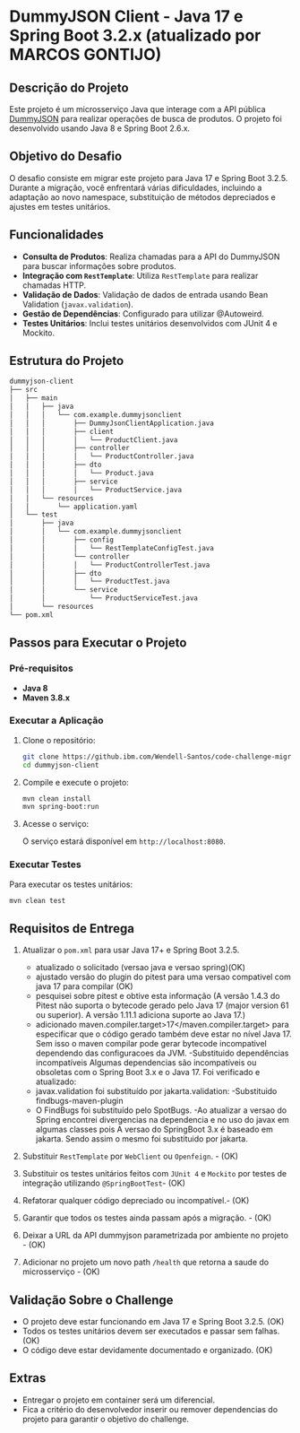
# DummyJSON Client - Java 17 e Spring Boot 3.2.x (atualizado por MARCOS GONTIJO)

## Descrição do Projeto

Este projeto é um microsserviço Java que interage com a API pública [DummyJSON](https://dummyjson.com/docs/products) para realizar operações de busca de produtos. O projeto foi desenvolvido usando Java 8 e Spring Boot 2.6.x.

## Objetivo do Desafio

O desafio consiste em migrar este projeto para Java 17 e Spring Boot 3.2.5. Durante a migração, você enfrentará várias dificuldades, incluindo a adaptação ao novo namespace, substituição de métodos depreciados e ajustes em testes unitários.

## Funcionalidades

- **Consulta de Produtos**: Realiza chamadas para a API do DummyJSON para buscar informações sobre produtos.
- **Integração com `RestTemplate`**: Utiliza `RestTemplate` para realizar chamadas HTTP.
- **Validação de Dados**: Validação de dados de entrada usando Bean Validation (`javax.validation`).
- **Gestão de Dependências**: Configurado para utilizar @Autoweird.
- **Testes Unitários**: Inclui testes unitários desenvolvidos com JUnit 4 e Mockito.

## Estrutura do Projeto

```bash
dummyjson-client
├── src
│   ├── main
│   │   ├── java
│   │   │   └── com.example.dummyjsonclient
│   │   │       ├── DummyJsonClientApplication.java
│   │   │       ├── client
│   │   │       │   └── ProductClient.java
│   │   │       ├── controller
│   │   │       │   └── ProductController.java
│   │   │       ├── dto
│   │   │       │   └── Product.java
│   │   │       ├── service
│   │   │       │   └── ProductService.java
│   │   └── resources
│   │       └── application.yaml
│   └── test
│       ├── java
│       │   └── com.example.dummyjsonclient
│       │       ├── config
│       │       │   └── RestTemplateConfigTest.java
│       │       └── controller
│       │       │   └── ProductControllerTest.java
│       │       ├── dto
│       │       │   └── ProductTest.java
│       │       └── service
│       │           └── ProductServiceTest.java
│       └── resources
└── pom.xml
```

## Passos para Executar o Projeto

### Pré-requisitos

- **Java 8**
- **Maven 3.8.x**

### Executar a Aplicação

1. Clone o repositório:

    ```bash
    git clone https://github.ibm.com/Wendell-Santos/code-challenge-migration.git
    cd dummyjson-client
    ```

2. Compile e execute o projeto:

    ```bash
    mvn clean install
    mvn spring-boot:run
    ```

3. Acesse o serviço:

    O serviço estará disponível em `http://localhost:8080`.

### Executar Testes

Para executar os testes unitários:

```bash
mvn clean test
```

## Requisitos de Entrega

1. Atualizar o `pom.xml` para usar Java 17+ e Spring Boot 3.2.5.
   - atualizado o solicitado (versao java e versao spring)(OK)
   - ajustado versão do plugin do pitest para uma versao compativel com java 17 para compilar (OK)
   - pesquisei sobre pitest e obtive esta informação
   (A versão 1.4.3 do Pitest não suporta o bytecode gerado pelo Java 17 (major version 61 ou superior). A versão 1.11.1 adiciona suporte ao Java 17.)
   - adicionado maven.compiler.target>17</maven.compiler.target> para especificar que o código gerado também deve estar no nível Java 17. Sem isso o maven compilar pode gerar bytecode incompativel dependendo das configuracoes da JVM.
   -Substituido dependências incompatíveis
      Algumas dependencias são incompatíveis ou obsoletas com o Spring Boot 3.x e o Java 17. Foi verificado e atualizado:
    - javax.validation foi substituído por jakarta.validation:
     -Substituido findbugs-maven-plugin    
     - O FindBugs foi substituído pelo SpotBugs.
     -Ao atualizar a versao do Spring encontrei divergencias na dependencia e no uso do javax em algumas classes pois A versao do SpringBoot 3.x é baseado em jakarta. Sendo assim o mesmo foi substituido por jakarta.
   

2. Substituir `RestTemplate` por `WebClient` ou `Openfeign`. - (OK)
3. Substituir os testes unitários feitos com `JUnit 4` e `Mockito` por testes de integração utilizando `@SpringBootTest`-  (OK)
4. Refatorar qualquer código depreciado ou incompatível.- (OK)
5. Garantir que todos os testes ainda passam após a migração. - (OK)
6. Deixar a URL da API dummyjson parametrizada por ambiente no projeto - (OK)
7. Adicionar no projeto um novo path `/health` que retorna a saude do microsserviço - (OK)

## Validação Sobre o Challenge

- O projeto deve estar funcionando em Java 17 e Spring Boot 3.2.5. (OK)
- Todos os testes unitários devem ser executados e passar sem falhas. (OK)
- O código deve estar devidamente documentado e organizado. (OK)

## Extras

- Entregar o projeto em container será um diferencial.
- Fica a critério do desenvolvedor inserir ou remover dependencias do projeto para garantir o objetivo do challenge.
